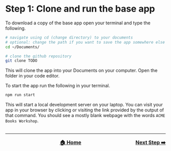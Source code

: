 # Step 1: Clone and run the base app

To download a copy of the base app open your terminal and type the following.

```bash
# navigate using cd (change directory) to your documents
# optional: change the path if you want to save the app somewhere else
cd ~/Documents/

# clone the github repository
git clone TODO
```

This will clone the app into your Documents on your computer. Open the folder in your code editor.

To start the app run the following in your terminal.
```bash
npm run start
```

This will start a local development server on your laptop. You can visit your app in your browser by clicking or visiting the link provided by the output of that command. You should see a mostly blank webpage with the words `ACME Books Workshop`.

<hr style="margin-top: 32px">
<div style="display: flex; justify-content: space-between; margin-top: 16px; font-weight: bold; font-size: 16px">
  <span></span>
  <span><a href="README.md">🏠 Home</a></span>
  <span><a href="./docs/tasks/step-2.md">Next Step ➡️</a></span>
</div>
